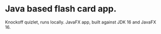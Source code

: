 # Java based flash card app.

Knockoff quizlet, runs locally. JavaFX app, built against JDK 16 and JavaFX 16.